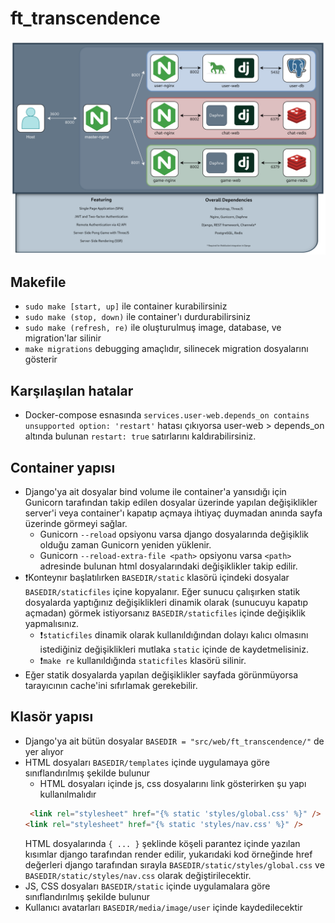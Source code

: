 # ft_transcendence
![Docker-compose schema](/assets/images/ft_transcendence_schema.png "ft_transcendence schema")

## Makefile
- `sudo make [start, up]` ile container kurabilirsiniz
- `sudo make (stop, down)` ile container'ı durdurabilirsiniz
- `sudo make (refresh, re)` ile oluşturulmuş image, database, ve migration'lar silinir
- `make migrations` debugging amaçlıdır,  silinecek migration dosyalarını gösterir

## Karşılaşılan hatalar
- Docker-compose esnasında `services.user-web.depends_on contains unsupported option: 'restart'` hatası çıkıyorsa user-web > depends_on altında bulunan `restart: true` satırlarını kaldırabilirsiniz.

## Container yapısı
- Django'ya ait dosyalar bind volume ile container'a yansıdığı için Gunicorn tarafından takip edilen dosyalar üzerinde yapılan değişiklikler server'i veya container'ı kapatıp açmaya ihtiyaç duymadan anında sayfa üzerinde görmeyi sağlar.
  - Gunicorn `--reload` opsiyonu varsa django dosyalarında değişiklik olduğu zaman Gunicorn yeniden yüklenir.
  - Gunicorn `--reload-extra-file <path>` opsiyonu varsa `<path>` adresinde bulunan html dosyalarındaki değişiklikler takip edilir.
- ❗Konteynır başlatılırken `BASEDIR/static` klasörü içindeki dosyalar `BASEDIR/staticfiles` içine kopyalanır. Eğer sunucu çalışırken statik dosyalarda yaptığınız değişiklikleri dinamik olarak (sunucuyu kapatıp açmadan) görmek istiyorsanız `BASEDIR/staticfiles` içinde değişiklik yapmalısınız.
  - ❗`staticfiles` dinamik olarak kullanıldığından dolayı kalıcı olmasını istediğiniz değişiklikleri mutlaka `static` içinde de kaydetmelisiniz.
  - ❗`make re` kullanıldığında `staticfiles` klasörü silinir.
- Eğer statik dosyalarda yapılan değişiklikler sayfada görünmüyorsa tarayıcının cache'ini sıfırlamak gerekebilir.

## Klasör yapısı
- Django'ya ait bütün dosyalar `BASEDIR = "src/web/ft_transcendence/"` de yer alıyor
- HTML dosyaları `BASEDIR/templates` içinde uygulamaya göre sınıflandırılmış şekilde bulunur
	- HTML dosyaları içinde js, css dosyalarını link gösterirken şu yapı kullanılmalıdır
	```html
	 <link rel="stylesheet" href="{% static 'styles/global.css' %}" />
    <link rel="stylesheet" href="{% static 'styles/nav.css' %}" />
	```
	HTML dosyalarında `{ ... }`  şeklinde köşeli parantez içinde yazılan kısımlar django tarafından render edilir, yukarıdaki kod örneğinde href değerleri django tarafından sırayla
	`BASEDIR/static/styles/global.css` ve
	`BASEDIR/static/styles/nav.css`
	olarak değiştirilecektir.
- JS, CSS dosyaları `BASEDIR/static` içinde uygulamalara göre sınıflandırılmış şekilde bulunur
- Kullanıcı avatarları `BASEDIR/media/image/user` içinde kaydedilecektir
